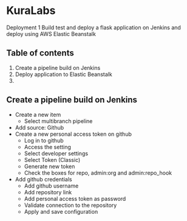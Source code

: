 # KuraLabs

Deployment 1
Build test and deploy a flask application on Jenkins and deploy using AWS Elastic Beanstalk

## Table of contents

1. Create a pipeline build on Jenkins
2. Deploy application to Elastic Beanstalk
3. 

## Create a pipeline build on Jenkins

* Create a new item
  * Select multibranch pipeline
* Add source: Github
* Create a new personal access token on github
  * Log in to github
  * Access the setting
  * Select developer settings
  * Select Token (Classic)
  * Generate new token
  * Check the boxes for repo, admin:org and admin:repo_hook
* Add github credentials
  * Add github username
  * Add repository link
  * Add personal access token as password
  * Validate connection to the repository
  * Apply and save configuration



